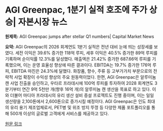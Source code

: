 # AGI Greenpac, 1분기 실적 호조에 주가 상승| 자본시장 뉴스

**원제목:** AGI Greenpac jumps after stellar Q1 numbers| Capital Market News

**요약:** AGI Greenpac의 2026 회계연도 1분기 실적은 전년 대비 눈에 띄는 성장세를 보였다. 세전 이익은 39.6% 증가한 118억 루피, 세후 이익은 40.5% 증가한 89억 루피를 기록하며 순이익률 12.3%를 달성했다. 매출액은 21.42% 증가한 687.66억 루피를 기록했으며, 이는 운영 효율성 향상에 따른 결과이다. EBITDA는 19.7% 증가한 176억 루피, EBITDA 마진은 24.3%에 달했다.  화장품, 향수, 주류 등 고부가가치 부문으로의 전략적 사업 확장이 수익성 향상의 주요 원동력이었다.  한편, AGI Greenpac은 알루미늄 캔 사업 진출을 승인하고, 우타르 프라데시에 100억 루피를 투자하여 2028 회계연도 3분기부터 연간 9억 5천만 개(향후 16억 개)의 알루미늄 캔 생산을 목표로 하고 있다.  이와 더불어 마디아 프라데시의 유리 생산 설비 증설 프로젝트도 진행 중이며, 이는 일일 생산량을 2,100톤에서 2,600톤으로 증가시킬 예정이다.  AGI Greenpac은 인도 최대의 유리 용기 제조업체로서, PET병 및 위조 방지 뚜껑 등 다양한 제품 포트폴리오를 통해 500개 이상의 글로벌 고객에게 서비스를 제공하고 있다.

[원문 링크](https://www.capitalmarket.com/markets/news/hot-pursuit/AGI-Greenpac-jumps-after-stellar-Q1-numbers/1618553)
